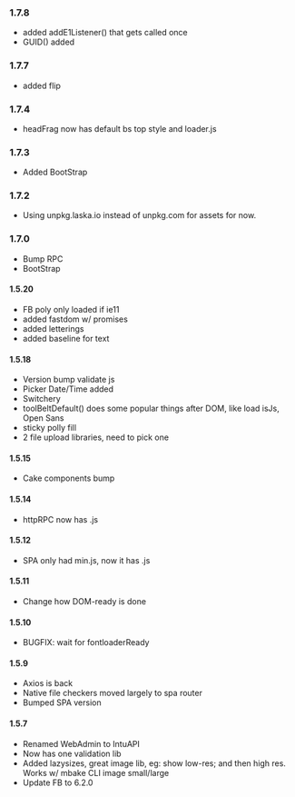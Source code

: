 ### 1.7.8
- added addE1Listener() that gets called once
- GUID() added

### 1.7.7
- added flip 

### 1.7.4
- headFrag now has default bs top style and loader.js

### 1.7.3
- Added BootStrap

### 1.7.2
- Using unpkg.laska.io instead of unpkg.com for assets for now. 

### 1.7.0
- Bump RPC
- BootStrap

#### 1.5.20
- FB poly only loaded if ie11
- added fastdom w/ promises
- added letterings
- added baseline for text

#### 1.5.18
- Version bump validate js
- Picker Date/Time added
- Switchery
- toolBeltDefault() does some popular things after DOM, like load isJs, Open Sans
- sticky polly fill
- 2 file upload libraries, need to pick one

#### 1.5.15
- Cake components bump

#### 1.5.14
- httpRPC now has .js

#### 1.5.12
- SPA only had min.js, now it has .js

#### 1.5.11
- Change how DOM-ready is done

#### 1.5.10
- BUGFIX: wait for fontloaderReady

#### 1.5.9
- Axios is back
- Native file checkers moved largely to spa router
- Bumped SPA version

#### 1.5.7
- Renamed WebAdmin to IntuAPI
- Now has one validation lib
- Added lazysizes, great image lib, eg: show low-res; and then high res. Works w/ mbake CLI image small/large
- Update FB to 6.2.0